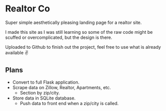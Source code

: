 # Realtor Co
Super simple aesthetically pleasing landing page for a realtor site.

I made this site as I was still learning so some of the raw code might be scuffed or overcomplicated, but the design is there. 

Uploaded to Github to finish out the project, feel free to use what is already available ✌️

## Plans
- Convert to full Flask application.
- Scrape data on Zillow, Realtor, Apartments, etc.
    - Section by zip/city.
- Store data in SQLite database.
    - Push data to front end when a zip/city is called.